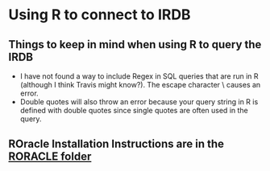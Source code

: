 # Using R to connect to IRDB

## Things to keep in mind when using R to query the IRDB

- I have not found a way to include Regex in SQL queries that are run in R (although I think Travis might know?).  The escape character \ causes an error.
- Double quotes will also throw an error because your query string in R is defined with double quotes since single quotes are often used in the query.

## ROracle Installation Instructions are in the [RORACLE folder](https://github.com/betsyCC/OAREDA_Syntax_Library/tree/main/R/RORACLE)